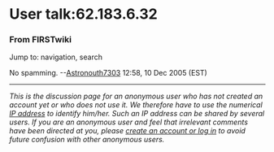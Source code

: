 # User talk:62.183.6.32

### From FIRSTwiki

Jump to: navigation, search

No spamming. --[Astronouth7303](/index.php/User:Astronouth7303
"User:Astronouth7303" ) 12:58, 10 Dec 2005 (EST)

* * *

_This is the discussion page for an anonymous user who has not created an
account yet or who does not use it. We therefore have to use the numerical [IP
address](http://www.wikipedia.org/wiki/IP_address "wikipedia:IP_address" ) to
identify him/her. Such an IP address can be shared by several users. If you
are an anonymous user and feel that irrelevant comments have been directed at
you, please [create an account or log in](/index.php/Special:Userlogin
"Special:Userlogin" ) to avoid future confusion with other anonymous users._

